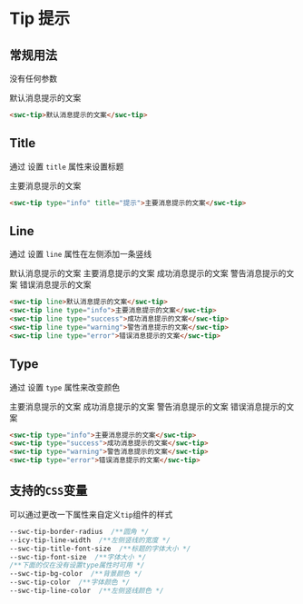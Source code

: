 # Tip 提示

## 常规用法

没有任何参数

<swc-tip>默认消息提示的文案</swc-tip>


```html
<swc-tip>默认消息提示的文案</swc-tip>
```

## Title

通过 设置 `title` 属性来设置标题

<swc-tip type="info" title="提示">主要消息提示的文案</swc-tip>

```html
<swc-tip type="info" title="提示">主要消息提示的文案</swc-tip>
```

## Line

通过 设置 `line` 属性在左侧添加一条竖线

<swc-tip line>默认消息提示的文案</swc-tip>
<swc-tip line type="info" class="margin-top">主要消息提示的文案</swc-tip>
<swc-tip line type="success" class="margin-top">成功消息提示的文案</swc-tip>
<swc-tip line type="warning" class="margin-top">警告消息提示的文案</swc-tip>
<swc-tip line type="error" class="margin-top">错误消息提示的文案</swc-tip>

```html
<swc-tip line>默认消息提示的文案</swc-tip>
<swc-tip line type="info">主要消息提示的文案</swc-tip>
<swc-tip line type="success">成功消息提示的文案</swc-tip>
<swc-tip line type="warning">警告消息提示的文案</swc-tip>
<swc-tip line type="error">错误消息提示的文案</swc-tip>
```

## Type

通过 设置 `type` 属性来改变颜色

<swc-tip type="info">主要消息提示的文案</swc-tip>
<swc-tip type="success" class="margin-top">成功消息提示的文案</swc-tip>
<swc-tip type="warning" class="margin-top">警告消息提示的文案</swc-tip>
<swc-tip type="error" class="margin-top">错误消息提示的文案</swc-tip>

```html
<swc-tip type="info">主要消息提示的文案</swc-tip>
<swc-tip type="success">成功消息提示的文案</swc-tip>
<swc-tip type="warning">警告消息提示的文案</swc-tip>
<swc-tip type="error">错误消息提示的文案</swc-tip>
```

## 支持的`CSS`变量

可以通过更改一下属性来自定义`tip`组件的样式

```css
--swc-tip-border-radius  /**圆角 */
--icy-tip-line-width  /**左侧竖线的宽度 */
--swc-tip-title-font-size  /**标题的字体大小 */
--swc-tip-font-size  /**字体大小 */
/**下面的仅在没有设置type属性时可用 */
--swc-tip-bg-color  /**背景颜色 */
--swc-tip-color  /**字体颜色 */
--swc-tip-line-color  /**左侧竖线颜色 */
```
